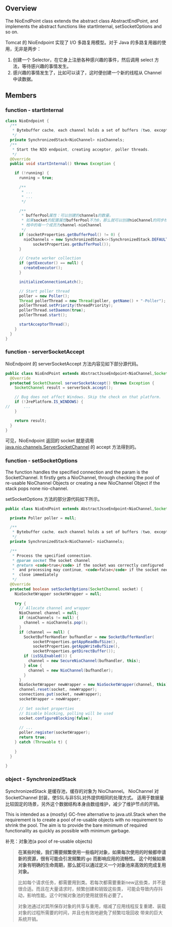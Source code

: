 ## Overview
The NioEndPoint class extends the abstract class AbstractEndPoint, and implements the abstract 
functions like startInternal, setSocketOptions and so on.

Tomcat 的 NioEndpoint 实现了 I/O 多路复用模型。对于 Java 的多路复用器的使用，无非是两步：
1. 创建一个 Selector，在它身上注册各种感兴趣的事件，然后调用 select 方法，等待感兴趣的事情发生。
2. 感兴趣的事情发生了，比如可以读了，这时便创建一个新的线程从 Channel 中读数据。

## Members
### function - startInternal
```java
class NioEndpoint {
  /**
   * Bytebuffer cache, each channel holds a set of buffers (two, except for SSL holds four)
   */
  private SynchronizedStack<NioChannel> nioChannels;
  /**
   * Start the NIO endpoint, creating acceptor, poller threads.
   */
  @Override
  public void startInternal() throws Exception {

    if (!running) {
      running = true;

      /**
       * ...
       * ...
       */

      /**
       * bufferPool属性：可以创建的channels的数量。
       * 如果socket的配置属性bufferPool不为0，那么就可以创建nioChannel的同步栈。
       * 栈中的每一个成员为channel-nioChannel
       */
      if (socketProperties.getBufferPool() != 0) {
        nioChannels = new SynchronizedStack<>(SynchronizedStack.DEFAULT_SIZE,
            socketProperties.getBufferPool());
      }

      // Create worker collection
      if (getExecutor() == null) {
        createExecutor();
      }

      initializeConnectionLatch();

      // Start poller thread
      poller = new Poller();
      Thread pollerThread = new Thread(poller, getName() + "-Poller");
      pollerThread.setPriority(threadPriority);
      pollerThread.setDaemon(true);
      pollerThread.start();

      startAcceptorThread();
    }
  }
}
```
### function - serverSocketAccept
NioEndpoint 的 serverSocketAccept 方法内容见如下部分源代码。
```java
public class NioEndPoint extends AbstractJsseEndpoint<NioChannel,SocketChannel> {
  @Override
  protected SocketChannel serverSocketAccept() throws Exception {
    SocketChannel result = serverSock.accept();

    // Bug does not affect Windows. Skip the check on that platform.
    if (!JrePlatform.IS_WINDOWS) {
//      ...
    }

    return result;
  }
}
```
可见，NioEndpoint 返回的 socket 就是调用
[java.nio.channels.ServerSocketChannel](../common/sever_socket_channel.md) 的 accept 方法得到的。

### function - setSocketOptions
The function handles the specified connection and the param is the SocketChannel.
It firstly gets a NioChannel, through checking the pool of re-usable NioChannel Objects or creating
a new NioChannel Object if the stack pops none nio-channel.

setSocketOptions 方法的部分源代码如下所示。
```java
public class NioEndPoint extends AbstractJsseEndpoint<NioChannel,SocketChannel> {

  private Poller poller = null;

  /**
   * Bytebuffer cache, each channel holds a set of buffers (two, except for SSL holds four)
   */
  private SynchronizedStack<NioChannel> nioChannels;

  /**
   * Process the specified connection.
   * @param socket The socket channel
   * @return <code>true</code> if the socket was correctly configured
   *  and processing may continue, <code>false</code> if the socket needs to be
   *  close immediately
   */
  @Override
  protected boolean setSocketOptions(SocketChannel socket) {
    NioSocketWrapper socketWrapper = null;
    
    try {
      // Allocate channel and wrapper
      NioChannel channel = null;
      if (nioChannels != null) {
        channel = nioChannels.pop();
      }
      if (channel == null) {
        SocketBufferHandler bufhandler = new SocketBufferHandler(
            socketProperties.getAppReadBufSize(),
            socketProperties.getAppWriteBufSize(),
            socketProperties.getDirectBuffer());
        if (isSSLEnabled()) {
          channel = new SecureNioChannel(bufhandler, this);
        } else {
          channel = new NioChannel(bufhandler);
        }
      }
      NioSocketWrapper newWrapper = new NioSocketWrapper(channel, this);
      channel.reset(socket, newWrapper);
      connections.put(socket, newWrapper);
      socketWrapper = newWrapper;
      
      // Set socket properties
      // Disable blocking, polling will be used
      socket.configureBlocking(false);
      
      // ...
      poller.register(socketWrapper);
      return true;
    } catch (Throwable t) {
      
    }
  }
  
}
```
### object - SynchronizedStack<NioChannel>
SynchronizedStack<NioChannel> 是缓存池，缓存的对象为 NioChannel。
NioChannel 对 SocketChannel 封装，使SSL与非SSL对外提供相同的处理方式。
适用于数据量比较固定的场景，另外这个数据结构本身由数组维护，减少了维护节点的开销。

This is intended as a (mostly) GC-free alternative to java.util.Stack when the requirement is to
create a pool of re-usable objects with no requirement to shrink the pool. The aim is to provide the
bare minimum of required functionality as quickly as possible with minimum garbage.

补充：对象池(a pool of re-usable objects)

> **在某些时候，我们需要频繁使用一些临时对象，如果每次使用的时候都申请新的资源，很有可能会引发频繁的 gc 而影响应用的流畅性。
这个时候如果对象有明确的生命周期，那么就可以通过定义一个对象池来高效的完成复用对象。**
>
> 比如每个请求任务，都需要用到类。若每次都需要重新new这些类，并不是很合适。而且在大量请求时，频繁创建和销毁这些类，
可能会导致内存抖动，影响性能。这个时候对象池的使用就很有必要了。
>
> 对象池通过对其所保存对象的共享与重用，缩减了应用线程反复重建、装载对象的过程所需要的时间，并且也有效地避免了频繁垃圾回收
带来的巨大系统开销。